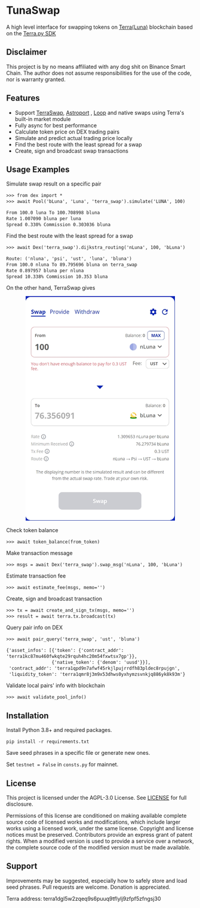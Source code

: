 # TunaSwap

A high level interface for swapping tokens on [Terra(Luna)](https://www.terra.money/)
blockchain based on the [Terra.py SDK](https://github.com/terra-money/terra.py)

## Disclaimer

This project is by no means affiliated with any dog shit on Binance Smart Chain. The author does not assume
responsibilities for the use of the code, nor is warranty granted.

## Features

* Support [TerraSwap](https://app.terraswap.io/Swap), [Astroport](https://app.astroport.fi/swap)
  , [Loop](https://dex.loop.markets/) and native swaps using Terra's built-in market module
* Fully async for best performance
* Calculate token price on DEX trading pairs
* Simulate and predict actual trading price locally
* Find the best route with the least spread for a swap
* Create, sign and broadcast swap transactions

## Usage Examples

Simulate swap result on a specific pair

```
>>> from dex import *
>>> await Pool('bLuna', 'Luna', 'terra_swap').simulate('LUNA', 100)
```

```
From 100.0 luna To 100.708998 bluna
Rate 1.007090 bluna per luna
Spread 0.330% Commission 0.303036 bluna
```

Find the best route with the least spread for a swap

```
>>> await Dex('terra_swap').dijkstra_routing('nLuna', 100, 'bLuna')
```

```
Route: ('nluna', 'psi', 'ust', 'luna', 'bluna')
From 100.0 nluna To 89.795696 bluna on terra_swap
Rate 0.897957 bluna per nluna
Spread 10.338% Commission 10.353 bluna
```

On the other hand, TerraSwap gives

<p align="center">
  <img width="400" height="600" src="https://raw.githubusercontent.com/Aureliano90/TunaSwap/main/multi_hop_swap.jpg" alt='multi_hop_swap'>
</p>

Check token balance

```
>>> await token_balance(from_token)
```

Make transaction message

```
>>> msgs = await Dex('terra_swap').swap_msg('nLuna', 100, 'bLuna')
```

Estimate transaction fee

```
>>> await estimate_fee(msgs, memo='')
```

Create, sign and broadcast transaction

```
>>> tx = await create_and_sign_tx(msgs, memo='')
>>> result = await terra.tx.broadcast(tx)
```

Query pair info on DEX

```
>>> await pair_query('terra_swap', 'ust', 'bluna')
```

```
{'asset_infos': [{'token': {'contract_addr': 'terra1kc87mu460fwkqte29rquh4hc20m54fxwtsx7gp'}},
                 {'native_token': {'denom': 'uusd'}}],
 'contract_addr': 'terra1qpd9n7afwf45rkjlpujrrdfh83pldec8rpujgn',
 'liquidity_token': 'terra1qmr8j3m9x53dhws0yxhymzsvnkjq886yk8k93m'}
```

Validate local pairs' info with blockchain

```
>>> await validate_pool_info()
```

## Installation

Install Python 3.8+ and required packages.

```
pip install -r requirements.txt
```

Save seed phrases in a specific file or generate new ones.

Set `testnet = False` in `consts.py` for mainnet.

## License

This project is licensed under the AGPL-3.0 License.
See [LICENSE](https://github.com/Aureliano90/TunaSwap/blob/main/LICENSE) for full disclosure.

Permissions of this license are conditioned on making available complete source code of licensed works and
modifications, which include larger works using a licensed work, under the same license. Copyright and license notices
must be preserved. Contributors provide an express grant of patent rights. When a modified version is used to provide a
service over a network, the complete source code of the modified version must be made available.

## Support

Improvements may be suggested, especially how to safely store and load seed phrases. Pull requests are welcome. Donation
is appreciated.

Terra address: terra1dgl5w2zqeq9s6puuq9tflylj9zfpf5zfngsj30